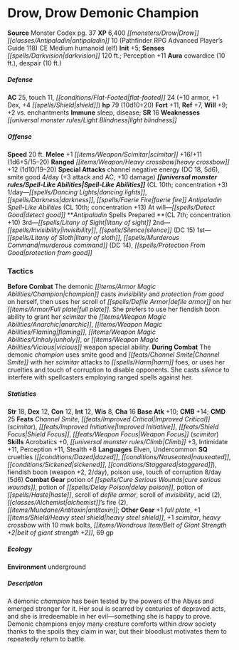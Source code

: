 ﻿---
cssclass: [monsters]
title1: Drow, Drow Demonic Champion
title2: Drow Demonic Champion
CR: 9
sources:
- name: Monster Codex
  page: 37
  link: http://paizo.com/products/btpy9926?Pathfinder-Roleplaying-Game-Monster-Codex
XP: 6400
race: Drow
classes:
- antipaladin 10 (Pathfinder RPG Advanced Player's Guide 118)
alignment: CE
size: Medium
type: humanoid
subtypes:
- elf
initiative:
  bonus: 5
senses:
  darkvision: 120
auras:
- name: cowardice
  radius: 10
- name: despair
  radius: 10
AC:
  AC: 25
  touch: 11
  flat_footed: 24
  components:
    armor: 10
    dex: 1
    shield: 4
HP:
  HP: 79
  long: 10d10+20
saves:
  fort: 11
  ref: 7
  will: 9
  other: +2 vs. enchantments
immunities:
- sleep
- disease
SR: 16
weaknesses:
- light blindness
speeds:
  base: 20
attacks:
  melee:
  - - text: +1 scimitar +16/+11 (1d6+5/15-20)
      entries:
      - - damage: 1d6+5
          crit_range: 15-20
      attack: +1 scimitar
      bonus:
      - 16
      - 11
  ranged:
  - - text: heavy crossbow +12 (1d10/19-20)
      entries:
      - - damage: 1d10
          crit_range: 19-20
      attack: heavy crossbow
      bonus:
      - 12
  special:
  - channel negative energy (DC 18, 5d6)
  - smite good 4/day (+3 attack and AC, +10 damage)
spell_like_abilities:
  entries:
  - name: dancing lights
    source: default
    freq: 1/day
  - name: darkness
    source: default
    freq: 1/day
  - name: faerie fire
    source: default
    freq: 1/day
  - name: Like Abilities
    source: default
    freq: Antipaladin Spell
    CL: 10
    other: concentration +13
  - name: detect good
    source: default
    freq: At will
  sources:
  - name: default
    CL: 10
    concentration: 3
spells:
  entries:
  - superscripts:
    - UC
    name: litany of sight
    source: Antipaladin
    level: 3
  - name: invisibility
    source: Antipaladin
    level: 2
  - name: silence
    source: Antipaladin
    level: 2
    DC: 15
  - superscripts:
    - UC
    name: litany of sloth
    source: Antipaladin
    level: 1
  - superscripts:
    - UM
    name: murderous command
    source: Antipaladin
    level: 1
    DC: 14
  - name: protection from good
    source: Antipaladin
    level: 1
  sources:
  - name: Antipaladin
    type: prepared
    CL: 7
    concentration: 10
tactics:
  Before Combat: The demonic champion casts invisibility and protection from good
    on herself, then uses her scroll of defile armor on her full plate. She prefers
    to use her fiendish boon ability to grant her scimitar the anarchic, flaming,
    unholy, or vicious weapon special ability.
  During Combat: The demonic champion uses smite good and Channel Smite with her scimitar
    attacks to harm foes, or uses her cruelties and touch of corruption to disable
    opponents. She casts silence to interfere with spellcasters employing ranged spells
    against her.
ability_scores:
  STR: 18
  DEX: 12
  CON: 12
  INT: 12
  WIS: 8
  CHA: 16
BAB: 10
CMB: 14
CMD: 25
feats:
- name: Channel Smite
- name: Improved Critical (scimitar)
- name: Improved Initiative
- name: Shield Focus
- name: Weapon Focus (scimitar)
skills:
  Acrobatics: 0
  Climb: 3
  Intimidate: 11
  Perception: 11
  Stealth: 8
languages:
- Elven
- Undercommon
special_qualities:
- cruelties (dazed, nauseated, sickened, staggered)
- fiendish boon (weapon +2, 2/day)
- poison use
- touch of corruption 8/day (5d6)
gear:
  combat:
  - potion of cure serious wounds
  - potion of delay poison
  - potion of haste
  - scroll of defile armor
  - scroll of invisibility
  - acid (2)
  - alchemist's fire (2)
  - antitoxin
  other:
  - +1 full plate
  - +1 heavy steel shield
  - +1 scimitar
  - heavy crossbow with 10 mwk bolts
  - belt of giant strength +2
  - 69 gp
ecology:
  environment: underground
desc_long: A demonic champion has been tested by the powers of the Abyss and emerged
  stronger for it. Her soul is scarred by centuries of depraved acts, and she is irredeemable
  in her evil-something she is happy to prove. Demonic champions enjoy many creature
  comforts within drow society thanks to the spoils they claim in war, but their bloodlust
  motivates them to repeatedly return to battle.

---

# Drow, Drow Demonic Champion

**Source** Monster Codex pg. 37
**XP** 6,400
_[[monsters/Drow|Drow]]_ _[[classes/Antipaladin|antipaladin]]_ 10 (Pathfinder RPG Advanced Player’s Guide 118)
CE Medium humanoid (elf)
**Init** +5; **Senses** _[[spells/Darkvision|darkvision]]_ 120 ft.; Perception +11
**Aura** cowardice (10 ft.), despair (10 ft.)

##### Defense

**AC** 25, touch 11, _[[conditions/Flat-Footed|flat-footed]]_ 24 (+10 armor, +1 Dex, +4 _[[spells/Shield|shield]]_)
**hp** 79 (10d10+20)
**Fort** +11, **Ref** +7, **Will** +9; +2 vs. enchantments
**Immune** sleep, disease; **SR** 16
**Weaknesses** _[[universal monster rules/Light Blindness|light blindness]]_

##### Offense
**Speed** 20 ft.
**Melee** +1 _[[items/Weapon/Scimitar|scimitar]]_ +16/+11 (1d6+5/15–20)
**Ranged** _[[items/Weapon/Heavy crossbow|heavy crossbow]]_ +12 (1d10/19–20)
**Special Attacks** channel negative energy (DC 18, 5d6), smite good 4/day (+3 attack and AC, +10 damage)
**_[[universal monster rules/Spell-Like Abilities|Spell-Like Abilities]]_** (CL 10th; concentration +3)
1/day—_[[spells/Dancing Lights|dancing lights]]_, _[[spells/Darkness|darkness]]_, _[[spells/Faerie Fire|faerie fire]]_
_Antipaladin_ _Spell-Like Abilities_ (CL 10th; concentration +13)
At will—_[[spells/Detect Good|detect good]]_
**_Antipaladin_ Spells Prepared **(CL 7th; concentration +10)
3rd—_[[spells/Litany of Sight|litany of sight]]_
2nd—_[[spells/Invisibility|invisibility]]_, _[[spells/Silence|silence]]_ (DC 15)
1st—_[[spells/Litany of Sloth|litany of sloth]]_, _[[spells/Murderous Command|murderous command]]_ (DC 14), _[[spells/Protection From Good|protection from good]]_

### Tactics

**Before Combat** The demonic _[[items/Armor Magic Abilities/Champion|champion]]_ casts _invisibility_ and _protection from good_ on herself, then uses her scroll of _[[spells/Defile Armor|defile armor]]_ on her _[[items/Armor/Full plate|full plate]]_. She prefers to use her fiendish boon ability to grant her _scimitar_ the _[[items/Weapon Magic Abilities/Anarchic|anarchic]]_, _[[items/Weapon Magic Abilities/Flaming|flaming]]_, _[[items/Weapon Magic Abilities/Unholy|unholy]]_, or _[[items/Weapon Magic Abilities/Vicious|vicious]]_ weapon special ability.
 **During Combat** The demonic _champion_ uses smite good and _[[feats/Channel Smite|Channel Smite]]_ with her _scimitar_ attacks to _[[spells/Harm|harm]]_ foes, or uses her cruelties and touch of corruption to disable opponents. She casts _silence_ to interfere with spellcasters employing ranged spells against her.

##### Statistics
**Str** 18, **Dex** 12, **Con** 12, **Int** 12, **Wis** 8, **Cha** 16
**Base Atk** +10; **CMB** +14; **CMD** 25
**Feats** _Channel Smite_, _[[feats/Improved Critical|Improved Critical]]_ (_scimitar_), _[[feats/Improved Initiative|Improved Initiative]]_, _[[feats/Shield Focus|Shield Focus]]_, _[[feats/Weapon Focus|Weapon Focus]]_ (_scimitar_)
**Skills** Acrobatics +0, _[[universal monster rules/Climb|Climb]]_ +3, Intimidate +11, Perception +11, Stealth +8
**Languages** Elven, Undercommon
**SQ** cruelties (_[[conditions/Dazed|dazed]]_, _[[conditions/Nauseated|nauseated]]_, _[[conditions/Sickened|sickened]]_, _[[conditions/Staggered|staggered]]_), fiendish boon (weapon +2, 2/day), poison use, touch of corruption 8/day (5d6)
**Combat Gear** potion of _[[spells/Cure Serious Wounds|cure serious wounds]]_, potion of _[[spells/Delay Poison|delay poison]]_, potion of _[[spells/Haste|haste]]_, scroll of _defile armor_, scroll of _invisibility_, acid (2), _[[classes/Alchemist|alchemist]]_’s fire (2), _[[items/Mundane/Antitoxin|antitoxin]]_; **Other Gear** +1 _full plate_, +1 _[[items/Shield/Heavy steel shield|heavy steel shield]]_, +1 _scimitar_, _heavy crossbow_ with 10 mwk bolts, _[[items/Wondrous Item/Belt of Giant Strength +2|belt of giant strength +2]]_, 69 gp

##### Ecology

**Environment** underground

##### Description

A demonic _champion_ has been tested by the powers of the Abyss and emerged stronger for it. Her soul is scarred by centuries of depraved acts, and she is irredeemable in her evil—something she is happy to prove. Demonic champions enjoy many creature comforts within _drow_ society thanks to the spoils they claim in war, but their bloodlust motivates them to repeatedly return to battle.